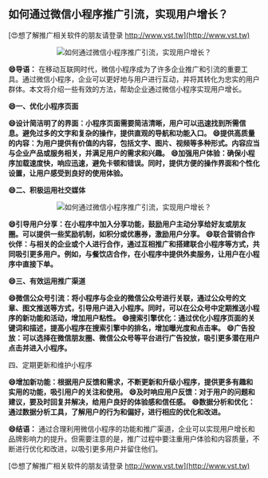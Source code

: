 ## **如何通过微信小程序推广引流，实现用户增长？**

[😍想了解推广相关软件的朋友请登录 http://www.vst.tw](http://www.vst.tw)

 <center><img src="https://vst.tw/MP4/tuiguang/png/2.png" alt="如何通过微信小程序推广引流，实现用户增长？"></center>

**😄导语：**
在移动互联网时代，微信小程序成为了许多企业推广和引流的重要工具。通过微信小程序，企业可以更好地与用户进行互动，并将其转化为忠实的用户群体。本文将介绍一些有效的方法，帮助企业通过微信小程序实现用户增长。

**😄一、优化小程序页面**

**😄设计简洁明了的界面：小程序页面需要简洁清晰，用户可以迅速找到所需信息。避免过多的文字和复杂的操作，提供直观的导航和功能入口。**
**😄提供高质量的内容：为用户提供有价值的内容，包括文字、图片、视频等多种形式。内容应当与企业产品或服务相关，并满足用户的需求和兴趣。**
**😄加强用户体验：确保小程序加载速度快，响应迅速，避免卡顿和错误。同时，提供方便的操作界面和个性化设置，让用户感受到良好的使用体验。**

**😄二、积极运用社交媒体**

 <center><img src="https://vst.tw/MP4/tuiguang/png/8.png" alt="如何通过微信小程序推广引流，实现用户增长？"></center>

**😄引导用户分享：在小程序中加入分享功能，鼓励用户主动分享给好友或朋友圈。可以提供一些奖励机制，如积分或优惠券，激励用户分享。**
**😄联合营销合作伙伴：与相关的企业或个人进行合作，通过互相推广和搭建联合小程序等方式，共同吸引更多用户。例如，与餐饮店合作，在小程序中提供外卖服务，让用户在小程序中直接下单。**

**😄三、有效运用推广渠道**

**😄微信公众号引流：将小程序与企业的微信公众号进行关联，通过公众号的文章、图文推送等方式，引导用户进入小程序。同时，可以在公众号中定期推送小程序的新功能和活动，增加用户粘性。**
**😄搜索引擎优化：通过优化小程序页面的关键词和描述，提高小程序在搜索引擎中的排名，增加曝光度和点击率。**
**😄广告投放：可以选择在微信朋友圈、微信公众号等平台进行广告投放，吸引更多潜在用户点击并进入小程序。**

四、定期更新和维护小程序

**😄增加新功能：根据用户反馈和需求，不断更新和升级小程序，提供更多有趣和实用的功能，吸引用户的关注和使用。**
**😄及时响应用户反馈：对于用户的问题和建议，要及时回复并解决，给用户良好的体验感和信任感。**
**😄数据分析和优化：通过数据分析工具，了解用户的行为和偏好，进行相应的优化和改进。**

**😄结语：**
通过合理利用微信小程序的功能和推广渠道，企业可以实现用户增长和品牌影响力的提升。但需要注意的是，推广过程中要注重用户体验和内容质量，不断进行优化和改进，以吸引更多用户并留住他们。

[😍想了解推广相关软件的朋友请登录 http://www.vst.tw](http://www.vst.tw)



